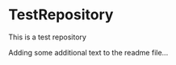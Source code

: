 TestRepository
==============

This is a test repository

Adding some additional text to the readme file...
